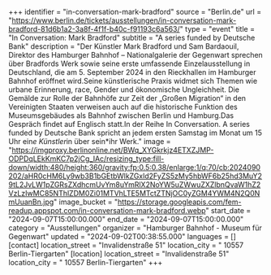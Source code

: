 +++
identifier = "in-conversation-mark-bradford"
source = "Berlin.de"
url = "https://www.berlin.de/tickets/ausstellungen/in-conversation-mark-bradford-81d6b1a2-3a8f-4f1f-b40c-f91193c6a563/"
type = "event"
title = "In Conversation: Mark Bradford"
subtitle = "A series funded by Deutsche Bank"
description = "Der Künstler Mark Bradford und Sam Bardaouil, Direktor des Hamburger Bahnhof – Nationalgalerie der Gegenwart sprechen über Bradfords Werk sowie seine erste umfassende Einzelausstellung in Deutschland, die am 5. September 2024 in den Rieckhallen im Hamburger Bahnhof eröffnet wird.Seine künstlerische Praxis widmet sich Themen wie urbane Erinnerung, race, Gender und ökonomische Ungleichheit. Die Gemälde zur Rolle der Bahnhöfe zur Zeit der „Großen Migration“ in den Vereinigten Staaten verweisen auch auf die historische Funktion des Museumsgebäudes als Bahnhof zwischen Berlin und Hamburg.Das Gespräch findet auf Englisch statt.In der Reihe In Conversation. A series funded by Deutsche Bank spricht an jedem ersten Samstag im Monat um 15 Uhr ein*e Künstler*in über sein*ihr Werk."
image = "https://imgproxy.berlinonline.net/BWq_XYGkrkjz4ETXZJMP-ODPDqLEkKmKC7p2jCg_IAc/resizing_type:fill-down/width:480/height:360/gravity:fp:0.5:0.38/enlarge:1/q:70/cb:2024090202/aHR0cHM6Ly9wb3B1bGEtbWlkZGxld2FyZS5zMy5hbWF6b25hd3MuY29tL2JvLW1pZGRsZXdhcmUvYm8uYmRlX2NoYW5uZWwuZXZlbnQvaW1hZ2VzLzIwMC85NThlZDM0Zi01MTVhLTE5MTctZTNjOC0yZGM4YWM4N2Q0NmUuanBn.jpg"
image_bucket = "https://storage.googleapis.com/fem-readup.appspot.com/in-conversation-mark-bradford.webp"
start_date = "2024-09-07T15:00:00.000"
end_date = "2024-09-07T15:00:00.000"
category = "Ausstellungen"
organizer = "Hamburger Bahnhof - Museum für Gegenwart"
updated = "2024-09-02T00:38:55.000"
languages = []
[contact]
location_street = "Invalidenstraße 51"
location_city = " 10557 Berlin-Tiergarten"
[location]
location_street = "Invalidenstraße 51"
location_city = " 10557 Berlin-Tiergarten"
+++